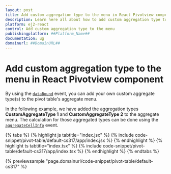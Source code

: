 ```yaml
---
layout: post
title: Add custom aggregation type to the menu in React Pivotview component | Syncfusion
description: Learn here all about how to add custom aggregation type to the menu in Syncfusion React Pivotview component of Syncfusion Essential JS 2 and more.
platform: ej2-react
control: Add custom aggregation type to the menu 
publishingplatform: ##Platform_Name##
documentation: ug
domainurl: ##DomainURL##
---
```


<!-- markdownlint-disable MD009 -->

# Add custom aggregation type to the menu in React Pivotview component

By using the [`dataBound`](https://ej2.syncfusion.com/react/documentation/api/pivotview#databound) event, you can add your own custom aggregate type(s) to the pivot table's aggregate menu.

In the following example, we have added the aggregation types **CustomAggregateType 1** and **CustomAggregateType 2** to the aggregate menu. The calculation for those aggregated types can be done using the [`aggregateCellInfo`](https://ej2.syncfusion.com/react/documentation/api/pivotview#aggregatecellinfo) event.

{% tabs %}
{% highlight js tabtitle="index.jsx" %}
{% include code-snippet/pivot-table/default-cs317/app/index.jsx %}
{% endhighlight %}
{% highlight ts tabtitle="index.tsx" %}
{% include code-snippet/pivot-table/default-cs317/app/index.tsx %}
{% endhighlight %}
{% endtabs %}

 {% previewsample "page.domainurl/code-snippet/pivot-table/default-cs317" %}